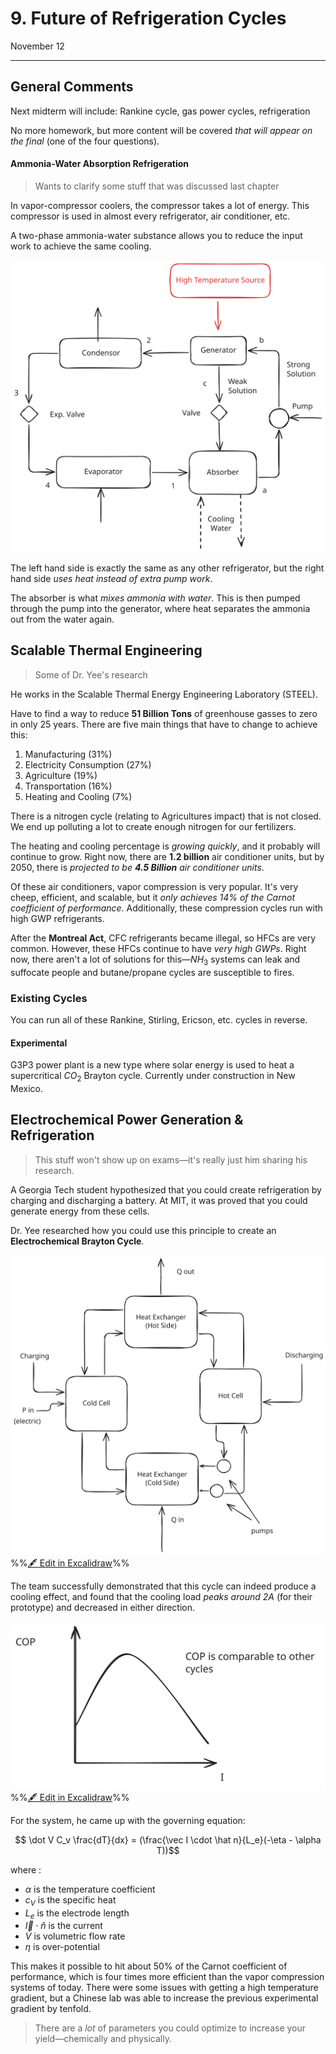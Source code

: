 # 9. Future of Refrigeration Cycles

November 12

--- 

## General Comments

Next midterm will include: Rankine cycle, gas power cycles, refrigeration

No more homework, but more content will be covered *that will appear on the final* (one of the four questions).


#### Ammonia-Water Absorption Refrigeration

> Wants to clarify some stuff that was discussed last chapter

In vapor-compressor coolers, the compressor takes a lot of energy. This compressor is used in almost every refrigerator, air conditioner, etc.

A two-phase ammonia-water substance allows you to reduce the input work to achieve the same cooling.

![](../../media/excalidraw/excalidraw-2024-11-09-10.09.41.excalidraw.svg)


The left hand side is exactly the same as any other refrigerator, but the right hand side *uses heat instead of extra pump work*. 

The absorber is what *mixes ammonia with water*. This is then pumped through the pump into the generator, where heat separates the ammonia out from the water again. 


## Scalable Thermal Engineering

> Some of Dr. Yee's research

He works in the Scalable Thermal Energy Engineering Laboratory (STEEL).

Have to find a way to reduce **51 Billion Tons** of greenhouse gasses to zero in only 25 years. There are five main things that have to change to achieve this:

1. Manufacturing (31%)
2. Electricity Consumption (27%)
3. Agriculture (19%)
4. Transportation (16%)
5. Heating and Cooling (7%)

There is a nitrogen cycle (relating to Agricultures impact) that is not closed. We end up polluting a lot to create enough nitrogen for our fertilizers. 

The heating and cooling percentage is *growing quickly*, and it probably will continue to grow. Right now, there are **1.2 billion** air conditioner units, but by 2050, there is *projected to be **4.5 Billion** air conditioner units*. 

Of these air conditioners, vapor compression is very popular. It's very cheep, efficient, and scalable, but it *only achieves 14% of the Carnot coefficient of performance.* Additionally, these compression cycles run with high GWP refrigerants. 

After the **Montreal Act**, CFC refrigerants became illegal, so HFCs are very common. However, these HFCs continue to have *very high GWPs*. Right now, there aren't a lot of solutions for this—$NH_3$ systems can leak and suffocate people and butane/propane cycles are susceptible to fires.

### Existing Cycles

You can run all of these Rankine, Stirling, Ericson, etc. cycles in reverse.

#### Experimental
G3P3 power plant is a new type where solar energy is used to heat a supercritical $CO_2$ Brayton cycle. Currently under construction in New Mexico.

## Electrochemical Power Generation & Refrigeration 


> This stuff won't show up on exams—it's really just him sharing his research.

A Georgia Tech student hypothesized that you could create refrigeration by charging and discharging a battery. At MIT, it was proved that you could generate energy from these cells.

Dr. Yee researched how you could use this principle to create an **Electrochemical Brayton Cycle**. 

![](../../media/excalidraw/excalidraw-2024-11-12-14.45.07.excalidraw.svg)
%%[🖋 Edit in Excalidraw](../../media/excalidraw/excalidraw-2024-11-12-14.45.07.excalidraw.md)%%

The team successfully demonstrated that this cycle can indeed produce a cooling effect, and found that the cooling load *peaks around 2A* (for their prototype) and decreased in either direction.

![](../../media/excalidraw/excalidraw-2024-11-12-14.50.41.excalidraw.svg)
%%[🖋 Edit in Excalidraw](../../media/excalidraw/excalidraw-2024-11-12-14.50.41.excalidraw.md)%%

For the system, he came up with the governing equation:

$$ \dot V C_v \frac{dT}{dx} = (\frac{\vec I \cdot \hat n}{L_e}(-\eta - \alpha T))$$

where :
- $\alpha$ is the temperature coefficient
- $c_V$ is the specific heat
- $L_e$ is the electrode length
- $\vec I \cdot \hat n$ is the current
- $\dot V$ is volumetric flow rate
- $\eta$ is over-potential

This makes it possible to hit about 50% of the Carnot coefficient of performance, which is four times more efficient than the vapor compression systems of today. There were some issues with getting a high temperature gradient, but a Chinese lab was able to increase the previous experimental gradient by tenfold.

> There are a *lot* of parameters you could optimize to increase your yield—chemically and physically.





